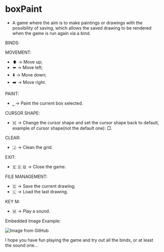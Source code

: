 # boxPaint
- A game where the aim is to make paintings or drawings with the possibility of saving, which allows the saved drawing to be rendered when the game is run again via a bind.

BINDS:

MOVEMENT:

- ⬆️ -> Move up;
- ⬅️ -> Move left;
- ⬇️ -> Move down;
- ➡️ -> Move right.

PAINT:

- ⎵ -> Paint the current box selected.

CURSOR SHAPE:

- 🇭 -> Change the cursor shape and set the cursor shape back to default, example of cursor shape(not the default one): □.

CLEAR:

- 🇯 -> Clean the grid.

EXIT:

- 🇪 🇸 🇶 -> Close the game.

FILE MANAGEMENT:

- 🇸 -> Save the current drawing;
- 🇱 -> Load the last drawing.

KEY M:

- 🇲 -> Play a sound.

Embedded Image Example:

<img src="https://github.com/user-attachments/assets/81ad04dc-bb02-437c-ae83-559b9d1b058f" alt="Image from GitHub" style="max-width: 100%; height: auto;">

I hope you have fun playing the game and try out all the binds, or at least the sound one...


